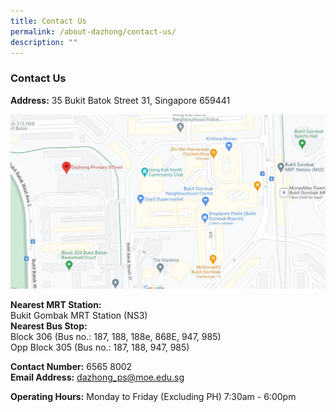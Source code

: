 ```yaml
---
title: Contact Us
permalink: /about-dazhong/contact-us/
description: ""
---
```

### Contact Us

**Address:** 35 Bukit Batok Street 31, Singapore 659441


![](/images/contactus00.jpg)

**Nearest MRT Station:**<br> Bukit Gombak MRT Station (NS3)<br>
**Nearest Bus Stop:**<br> Block 306 (Bus no.: 187, 188, 188e, 868E, 947, 985)<br> Opp Block 305 (Bus no.: 187, 188, 947, 985)

**Contact Number:** 6565 8002<br>
**Email Address:** dazhong_ps@moe.edu.sg

**Operating Hours:** Monday to Friday (Excluding PH) 7:30am - 6:00pm
